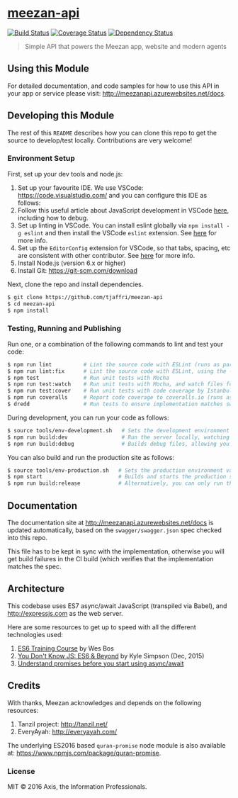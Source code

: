 # [meezan-api](https://github.com/tjaffri/meezan-api)

[![Build Status](http://img.shields.io/travis/tjaffri/meezan-api/master.svg?style=flat-square)](https://travis-ci.org/tjaffri/meezan-api)
[![Coverage Status](https://img.shields.io/coveralls/tjaffri/meezan-api.svg?style=flat-square)](https://coveralls.io/github/tjaffri/meezan-api)
[![Dependency Status](http://img.shields.io/david/tjaffri/meezan-api.svg?style=flat-square)](https://david-dm.org/tjaffri/meezan-api)

> Simple API that powers the Meezan app, website and modern agents

## Using this Module

For detailed documentation, and code samples for how to use this API in your app or service please visit: http://meezanapi.azurewebsites.net/docs.

## Developing this Module

The rest of this `README` describes how you can clone this repo to get the source to develop/test locally. Contributions are very welcome!

### Environment Setup

First, set up your dev tools and node.js:

1. Set up your favourite IDE. We use VSCode: https://code.visualstudio.com/ and you can configure this IDE as follows:
  1. Follow this useful article about JavaScript development in VSCode [here](https://code.visualstudio.com/docs/languages/javascript), including how to debug.
  2. Set up linting in VSCode. You can install eslint globally via `npm install -g eslint` and then install the VSCode `eslint` extension. See [here](http://stackoverflow.com/questions/36327096/vscode-linter-es6-es7-babel-linter) for more info.
  3. Set up the `EditorConfig` extension for VSCode, so that tabs, spacing, etc are consistent with other contributor. See [here](https://github.com/editorconfig/editorconfig-vscode) for more info.
2. Install Node.js (version 6.x or higher)
3. Install Git: https://git-scm.com/download

Next, clone the repo and install dependencies.

```sh
$ git clone https://github.com/tjaffri/meezan-api
$ cd meezan-api
$ npm install
```

### Testing, Running and Publishing

Run one, or a combination of the following commands to lint and test your code:

```sh
$ npm run lint          # Lint the source code with ESLint (runs as part of CI build)
$ npm run lint:fix      # Lint the source code with ESLint, using the --fix option to auto-fix some issues
$ npm test              # Run unit tests with Mocha
$ npm run test:watch    # Run unit tests with Mocha, and watch files for changes
$ npm run test:cover    # Run unit tests with code coverage by Istanbul (runs as part of CI build)
$ npm run coveralls     # Report code coverage to coveralls.io (runs as part of CI build)
$ dredd                 # Run tests to ensure implementation matches swagger doc (runs as part of CI build)
```

During development, you can run your code as follows:

```sh
$ source tools/env-development.sh   # Sets the development environment variables
$ npm run build:dev                 # Run the server locally, watching for changes (and reloading when needed)
$ npm run build:debug               # Builds debug files, allowing you to debug via the vscode debugger
```

You can also build and run the production site as follows:

```sh
$ source tools/env-production.sh   # Sets the production environment variables
$ npm start                        # Builds and starts the production site
$ npm run build:release            # Alternatively, you can only run the build by itself (runs as part of CI build)
```

## Documentation

The documentation site at http://meezanapi.azurewebsites.net/docs is updated automatically, based on
the `swagger/swagger.json` spec checked into this repo.

This file has to be kept in sync with the implementation, otherwise you will get build failures in the CI build (which
verifies that the implementation matches the spec.

## Architecture

This codebase uses ES7 async/await JavaScript (transpiled via Babel), and http://expressjs.com as the web server.

Here are some resources to get up to speed with all the different technologies used:

1. [ES6 Training Course](https://es6.io/friend/konstantin) by Wes Bos
2. [You Don't Know JS: ES6 & Beyond](http://amzn.to/2bzvV51) by Kyle Simpson (Dec, 2015)
3. [Understand promises before you start using async/await](https://medium.com/@bluepnume/learn-about-promises-before-you-start-using-async-await-eb148164a9c8#.q2u0j68wd)

## Credits

With thanks, Meezan acknowledges and depends on the following resources:

1. Tanzil project: http://tanzil.net/
2. EveryAyah: http://everyayah.com/

The underlying ES2016 based `quran-promise` node module is also available at: https://www.npmjs.com/package/quran-promise.

### License

MIT © 2016 Axis, the Information Professionals.
